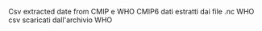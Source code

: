 Csv extracted date from CMIP e WHO
CMIP6 dati estratti dai file .nc
WHO csv scaricati dall'archivio WHO
